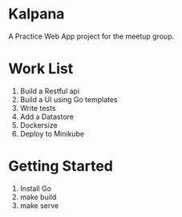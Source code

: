 
# Kalpana

A Practice Web App project for the meetup group. 

#  Work List 
1. Build a Restful api
2. Build a UI using Go templates
3. Write tests
4. Add a Datastore
5. Dockersize
6. Deploy to Minikube


# Getting Started

1. Install Go
2. make build
3. make serve
